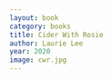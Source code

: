 ```yaml
---
layout: book
category: books
title: Cider With Rosie
author: Laurie Lee
year: 2020
image: cwr.jpg
---
```

